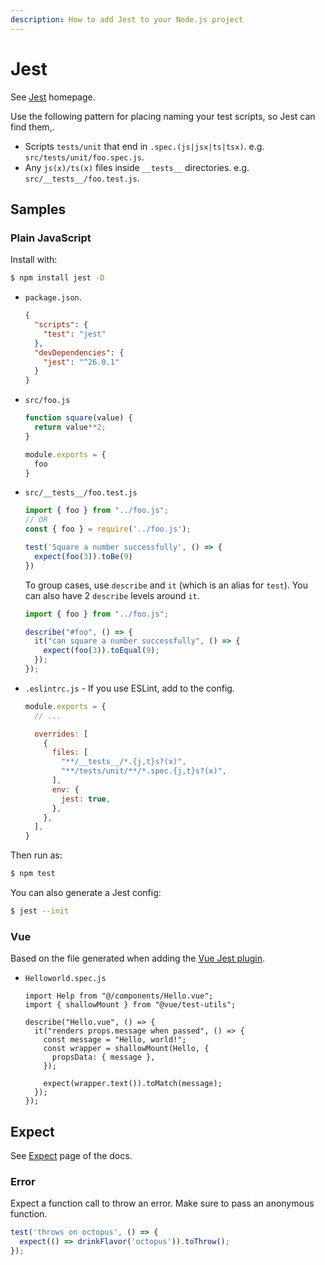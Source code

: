 ```yaml
---
description: How to add Jest to your Node.js project
---
```

# Jest

See [Jest](https://jestjs.io/) homepage.

Use the following pattern for placing naming your test scripts, so Jest can find them,.

- Scripts `tests/unit` that end in `.spec.(js|jsx|ts|tsx)`. e.g. `src/tests/unit/foo.spec.js`.
- Any `js(x)/ts(x)` files inside `__tests__` directories. e.g. `src/__tests__/foo.test.js`.



## Samples

### Plain JavaScript

Install with:

```sh
$ npm install jest -D
```

- `package.json`.
    ```json
    {
      "scripts": {
        "test": "jest"
      },
      "devDependencies": {
        "jest": "^26.0.1"
      }
    }
    ```
- `src/foo.js`
    ```javascript
    function square(value) {
      return value**2;
    }

    module.exports = {
      foo
    }
    ```
- `src/__tests__/foo.test.js`
    ```javascript
    import { foo } from "../foo.js";
    // OR
    const { foo } = require('../foo.js');
    
    test('Square a number successfully', () => {
      expect(foo(3)).toBe(9)
    })
    ```
    To group cases, use `describe` and `it` (which is an alias for `test`). You can also have 2 `describe` levels around `it`.
    ```javascript
    import { foo } from "../foo.js";
    
    describe("#foo", () => {
      it("can square a number successfully", () => {
        expect(foo(3)).toEqual(9);
      });
    });
    ```
- `.eslintrc.js` - If you use ESLint, add to the config.
    ```javascript
    module.exports = {
      // ...

      overrides: [
        {
          files: [
            "**/__tests__/*.{j,t}s?(x)",
            "**/tests/unit/**/*.spec.{j,t}s?(x)",
          ],
          env: {
            jest: true,
          },
        },
      ],
    }
    ```

Then run as:

```sh
$ npm test
```

You can also generate a Jest config:

```sh
$ jest --init
```

### Vue

Based on the file generated when adding the [Vue Jest plugin](https://cli.vuejs.org/core-plugins/unit-jest.html).

- `Helloworld.spec.js`
    ```vue
    import Help from "@/components/Hello.vue";
    import { shallowMount } from "@vue/test-utils";

    describe("Hello.vue", () => {
      it("renders props.message when passed", () => {
        const message = "Hello, world!";
        const wrapper = shallowMount(Hello, {
          propsData: { message },
        });

        expect(wrapper.text()).toMatch(message);
      });
    });
    ```

## Expect

See [Expect](https://jestjs.io/docs/en/expect.html) page of the docs.

### Error

Expect a function call to throw an error. Make sure to pass an anonymous function.

```javascript
test('throws on octopus', () => {
  expect(() => drinkFlavor('octopus')).toThrow();
});
```
